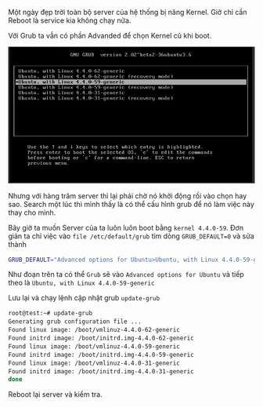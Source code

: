 Một ngày đẹp trời toàn bộ server của hệ thống bị nâng Kernel. Giờ chỉ cần Reboot là service kia không chạy nữa. 

Với Grub ta vẫn có phần Advanded để chọn Kernel cũ khi boot.

<img src="/img/1.png">

Nhưng với hàng trăm server thì lại phải chờ nó khởi động rồi vào chọn hay sao. 
Search một lúc thì mình thấy là có thể cấu hình grub để nó làm việc này thay cho mình.

Bây giờ ta muốn Server của ta luôn luôn boot bằng `kernel 4.4.0-59`. Đơn giản ta chỉ việc vào `file /etc/default/grub` tìm dòng `GRUB_DEFAULT=0` và sửa thành


``` sh
GRUB_DEFAULT="Advanced options for Ubuntu>Ubuntu, with Linux 4.4.0-59-generic"  
```
Như đoạn trên ta có thể `Grub` sẽ vào `Advanced options for Ubuntu` và tiếp theo là `Ubuntu, with Linux 4.4.0-59-generic`

Lưu lại và chạy lệnh cập nhật grub `update-grub`

``` sh
root@test:~# update-grub  
Generating grub configuration file ...  
Found linux image: /boot/vmlinuz-4.4.0-62-generic  
Found initrd image: /boot/initrd.img-4.4.0-62-generic  
Found linux image: /boot/vmlinuz-4.4.0-59-generic  
Found initrd image: /boot/initrd.img-4.4.0-59-generic  
Found linux image: /boot/vmlinuz-4.4.0-31-generic  
Found initrd image: /boot/initrd.img-4.4.0-31-generic  
done  
```
Reboot lại server và kiểm tra.







